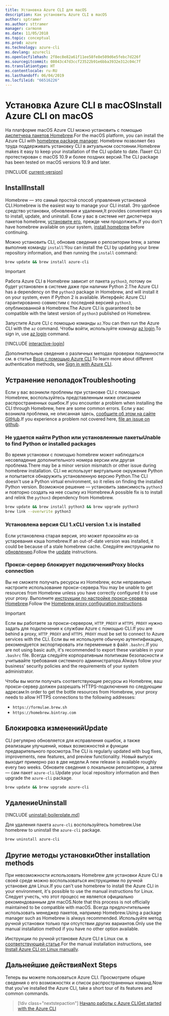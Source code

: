 ```yaml
---
title: Установка Azure CLI для macOS
description: Как установить Azure CLI в macOS
author: sptramer
ms.author: sttramer
manager: carmonm
ms.date: 11/05/2018
ms.topic: conceptual
ms.prod: azure
ms.technology: azure-cli
ms.devlang: azurecli
ms.openlocfilehash: 2f8ec8e82a61f11ee58fe8e509d6e5febc7d226f
ms.sourcegitcommit: 08043c47d3ccf23522b91e6bba3932e312c04c7f
ms.translationtype: HT
ms.contentlocale: ru-RU
ms.lasthandoff: 06/04/2019
ms.locfileid: "66516226"
---
```

# <a name="install-azure-cli-on-macos"></a><span data-ttu-id="73cf9-103">Установка Azure CLI в macOS</span><span class="sxs-lookup"><span data-stu-id="73cf9-103">Install Azure CLI on macOS</span></span>

<span data-ttu-id="73cf9-104">На платформе macOS Azure CLI можно установить с помощью [диспетчера пакетов Homebrew](https://brew.sh).</span><span class="sxs-lookup"><span data-stu-id="73cf9-104">For the macOS platform, you can install the Azure CLI with [homebrew package manager](https://brew.sh).</span></span> <span data-ttu-id="73cf9-105">Homebrew позволяет без труда поддерживать установку CLI в актуальном состоянии.</span><span class="sxs-lookup"><span data-stu-id="73cf9-105">Homebrew makes it easy to keep your installation of the CLI update to date.</span></span> <span data-ttu-id="73cf9-106">Пакет CLI протестирован с macOS 10.9 и более поздних версий.</span><span class="sxs-lookup"><span data-stu-id="73cf9-106">The CLI package has been tested on macOS versions 10.9 and later.</span></span>

[!INCLUDE [current-version](includes/current-version.md)]

## <a name="install"></a><span data-ttu-id="73cf9-107">Install</span><span class="sxs-lookup"><span data-stu-id="73cf9-107">Install</span></span>

<span data-ttu-id="73cf9-108">Homebrew — это самый простой способ управления установкой CLI.</span><span class="sxs-lookup"><span data-stu-id="73cf9-108">Homebrew is the easiest way to manage your CLI install.</span></span> <span data-ttu-id="73cf9-109">Это удобное средство установки, обновления и удаления,</span><span class="sxs-lookup"><span data-stu-id="73cf9-109">It provides convenient ways to install, update, and uninstall.</span></span>
<span data-ttu-id="73cf9-110">Если у вас в системе нет диспетчера пакетов homebrew, [установите его](https://docs.brew.sh/Installation.html), прежде чем продолжить.</span><span class="sxs-lookup"><span data-stu-id="73cf9-110">If you don't have homebrew available on your system, [install homebrew](https://docs.brew.sh/Installation.html) before continuing.</span></span>

<span data-ttu-id="73cf9-111">Можно установить CLI, обновив сведения о репозитории brew, а затем выполнив команду `install`:</span><span class="sxs-lookup"><span data-stu-id="73cf9-111">You can install the CLI by updating your brew repository information, and then running the `install` command:</span></span>

```bash
brew update && brew install azure-cli
```

> [!IMPORTANT]
>
> <span data-ttu-id="73cf9-112">Работа Azure CLI в Homebrew зависит от пакета `python3`, потому он будет установлен в системе даже при наличии Python 2.</span><span class="sxs-lookup"><span data-stu-id="73cf9-112">The Azure CLI has a dependency on the `python3` package in Homebrew, and will install it on your system, even if Python 2 is available.</span></span> <span data-ttu-id="73cf9-113">Интерфейс Azure CLI гарантированно совместим с последней версией `python3`, опубликованной в Homebrew.</span><span class="sxs-lookup"><span data-stu-id="73cf9-113">The Azure CLI is guaranteed to be compatible with the latest version of `python3` published on Homebrew.</span></span>

<span data-ttu-id="73cf9-114">Запустите Azure CLI с помощью команды `az`.</span><span class="sxs-lookup"><span data-stu-id="73cf9-114">You can then run the Azure CLI with the `az` command.</span></span> <span data-ttu-id="73cf9-115">Чтобы войти, используйте команду [az login](/cli/azure/reference-index#az-login).</span><span class="sxs-lookup"><span data-stu-id="73cf9-115">To sign in, use [az login](/cli/azure/reference-index#az-login) command.</span></span>

[!INCLUDE [interactive-login](includes/interactive-login.md)]

<span data-ttu-id="73cf9-116">Дополнительные сведения о различных методах проверки подлинности см. в статье [Вход с помощью Azure CLI](authenticate-azure-cli.md).</span><span class="sxs-lookup"><span data-stu-id="73cf9-116">To learn more about different authentication methods, see [Sign in with Azure CLI](authenticate-azure-cli.md).</span></span>

## <a name="troubleshooting"></a><span data-ttu-id="73cf9-117">Устранение неполадок</span><span class="sxs-lookup"><span data-stu-id="73cf9-117">Troubleshooting</span></span>

<span data-ttu-id="73cf9-118">Если у вас возникли проблемы при установке CLI с помощью Homebrew, воспользуйтесь представленным ниже описанием распространенных ошибок.</span><span class="sxs-lookup"><span data-stu-id="73cf9-118">If you encounter a problem when installing the CLI through Homebrew, here are some common errors.</span></span> <span data-ttu-id="73cf9-119">Если у вас возникла проблема, не описанная здесь, [сообщите об этом на сайте GitHub](https://github.com/Azure/azure-cli/issues).</span><span class="sxs-lookup"><span data-stu-id="73cf9-119">If you experience a problem not covered here, [file an issue on github](https://github.com/Azure/azure-cli/issues).</span></span>

### <a name="unable-to-find-python-or-installed-packages"></a><span data-ttu-id="73cf9-120">Не удается найти Python или установленные пакеты</span><span class="sxs-lookup"><span data-stu-id="73cf9-120">Unable to find Python or installed packages</span></span>

<span data-ttu-id="73cf9-121">Во время установки с помощью homebrew может наблюдаться несовпадение дополнительного номера версии или другая проблема.</span><span class="sxs-lookup"><span data-stu-id="73cf9-121">There may be a minor version mismatch or other issue during homebrew installation.</span></span> <span data-ttu-id="73cf9-122">CLI не использует виртуальное окружение Python и попытается обнаружить установленную версию Python.</span><span class="sxs-lookup"><span data-stu-id="73cf9-122">The CLI doesn't use a Python virtual environment, so it relies on finding the installed Python version.</span></span> <span data-ttu-id="73cf9-123">Возможное решение — установить зависимость `python3` и повторно создать на нее ссылку из Homebrew.</span><span class="sxs-lookup"><span data-stu-id="73cf9-123">A possible fix is to install and relink the `python3` dependency from Homebrew.</span></span>

```bash
brew update && brew install python3 && brew upgrade python3
brew link --overwrite python3
```

### <a name="cli-version-1x-is-installed"></a><span data-ttu-id="73cf9-124">Установлена версия CLI 1.x</span><span class="sxs-lookup"><span data-stu-id="73cf9-124">CLI version 1.x is installed</span></span>

<span data-ttu-id="73cf9-125">Если установлена старая версия, это может произойти из-за устаревания кэша homebrew.</span><span class="sxs-lookup"><span data-stu-id="73cf9-125">If an out-of-date version was installed, it could be because of a stale homebrew cache.</span></span> <span data-ttu-id="73cf9-126">Следуйте инструкциям по [обновлению](#Update).</span><span class="sxs-lookup"><span data-stu-id="73cf9-126">Follow the [update](#Update) instructions.</span></span>

### <a name="proxy-blocks-connection"></a><span data-ttu-id="73cf9-127">Прокси-сервер блокирует подключения</span><span class="sxs-lookup"><span data-stu-id="73cf9-127">Proxy blocks connection</span></span>

<span data-ttu-id="73cf9-128">Вы не сможете получать ресурсы из Homebrew, если неправильно настроите использование прокси-сервера.</span><span class="sxs-lookup"><span data-stu-id="73cf9-128">You may be unable to get resources from Homebrew unless you have correctly configured it to use your proxy.</span></span> <span data-ttu-id="73cf9-129">Выполните [инструкции по настройке прокси-сервера Homebrew](https://docs.brew.sh/Manpage#using-homebrew-behind-a-proxy).</span><span class="sxs-lookup"><span data-stu-id="73cf9-129">Follow the [Homebrew proxy configuration instructions](https://docs.brew.sh/Manpage#using-homebrew-behind-a-proxy).</span></span>

> [!IMPORTANT]
> <span data-ttu-id="73cf9-130">Если вы работаете за прокси-сервером, `HTTP_PROXY` и `HTTPS_PROXY` нужно задать для подключения к службам Azure с помощью CLI.</span><span class="sxs-lookup"><span data-stu-id="73cf9-130">If you are behind a proxy, `HTTP_PROXY` and `HTTPS_PROXY` must be set to connect to Azure services with the CLI.</span></span>
> <span data-ttu-id="73cf9-131">Если вы не используете обычную аутентификацию, рекомендуется экспортировать эти переменные в файл `.bashrc`.</span><span class="sxs-lookup"><span data-stu-id="73cf9-131">If you are not using basic auth, it's recommended to export these variables in your `.bashrc` file.</span></span>
> <span data-ttu-id="73cf9-132">Всегда следуйте корпоративным политикам безопасности и учитывайте требования системного администратора.</span><span class="sxs-lookup"><span data-stu-id="73cf9-132">Always follow your business' security policies and the requirements of your system administrator.</span></span>

<span data-ttu-id="73cf9-133">Чтобы вы могли получать соответствующие ресурсы из Homebrew, ваш прокси-сервер должен разрешать HTTPS-подключения по следующим адресам:</span><span class="sxs-lookup"><span data-stu-id="73cf9-133">In order to get the bottle resources from Homebrew, your proxy needs to allow HTTPS connections to the following addresses:</span></span>

* `https://formulae.brew.sh`
* `https://homebrew.bintray.com`

## <a name="update"></a><span data-ttu-id="73cf9-134">Блокировка изменений</span><span class="sxs-lookup"><span data-stu-id="73cf9-134">Update</span></span>

<span data-ttu-id="73cf9-135">CLI регулярно обновляется для исправления ошибок, а также реализации улучшений, новых возможностей и функции предварительного просмотра.</span><span class="sxs-lookup"><span data-stu-id="73cf9-135">The CLI is regularly updated with bug fixes, improvements, new features, and preview functionality.</span></span> <span data-ttu-id="73cf9-136">Новый выпуск выходит примерно раз в две недели.</span><span class="sxs-lookup"><span data-stu-id="73cf9-136">A new release is available roughly every two weeks.</span></span> <span data-ttu-id="73cf9-137">Обновите сведения о локальном репозитории, а затем — сам пакет `azure-cli`.</span><span class="sxs-lookup"><span data-stu-id="73cf9-137">Update your local repository information and then upgrade the `azure-cli` package.</span></span>

```bash
brew update && brew upgrade azure-cli
```

## <a name="uninstall"></a><span data-ttu-id="73cf9-138">Удаление</span><span class="sxs-lookup"><span data-stu-id="73cf9-138">Uninstall</span></span>

[!INCLUDE [uninstall-boilerplate.md](includes/uninstall-boilerplate.md)]

<span data-ttu-id="73cf9-139">Для удаления пакета `azure-cli` воспользуйтесь homebrew.</span><span class="sxs-lookup"><span data-stu-id="73cf9-139">Use homebrew to uninstall the `azure-cli` package.</span></span>

```bash
brew uninstall azure-cli
```

## <a name="other-installation-methods"></a><span data-ttu-id="73cf9-140">Другие методы установки</span><span class="sxs-lookup"><span data-stu-id="73cf9-140">Other installation methods</span></span>

<span data-ttu-id="73cf9-141">При невозможности использовать Homebrew для установки Azure CLI в своей среде можно воспользоваться инструкциями по ручной установке для Linux.</span><span class="sxs-lookup"><span data-stu-id="73cf9-141">If you can't use homebrew to install the Azure CLI in your environment, it's possible to use the manual instructions for Linux.</span></span> <span data-ttu-id="73cf9-142">Следует учесть, что этот процесс не является официально рекомендованным для macOS.</span><span class="sxs-lookup"><span data-stu-id="73cf9-142">Note that this process is not officially maintained to be compatible with macOS.</span></span> <span data-ttu-id="73cf9-143">Всегда предпочтительнее использовать менеджер пакетов, например Homebrew.</span><span class="sxs-lookup"><span data-stu-id="73cf9-143">Using a package manager such as Homebrew is always recommended.</span></span> <span data-ttu-id="73cf9-144">Используйте метод ручной установки только при отсутствии других вариантов.</span><span class="sxs-lookup"><span data-stu-id="73cf9-144">Only use the manual installation method if you have no other option available.</span></span>

<span data-ttu-id="73cf9-145">Инструкции по ручной установке Azure CLI в Linux см. в [соответствующей статье](install-azure-cli-linux.md).</span><span class="sxs-lookup"><span data-stu-id="73cf9-145">For the manual installation instructions, see [Install Azure CLI on Linux manually](install-azure-cli-linux.md).</span></span>

## <a name="next-steps"></a><span data-ttu-id="73cf9-146">Дальнейшие действия</span><span class="sxs-lookup"><span data-stu-id="73cf9-146">Next Steps</span></span>

<span data-ttu-id="73cf9-147">Теперь вы можете пользоваться Azure CLI. Просмотрите общие сведения о его возможностях и список распространенных команд.</span><span class="sxs-lookup"><span data-stu-id="73cf9-147">Now that you've installed the Azure CLI, take a short tour of its features and common commands.</span></span>

> [!div class="nextstepaction"]
> [<span data-ttu-id="73cf9-148">Начало работы с Azure CLI</span><span class="sxs-lookup"><span data-stu-id="73cf9-148">Get started with the Azure CLI</span></span>](get-started-with-azure-cli.md)
